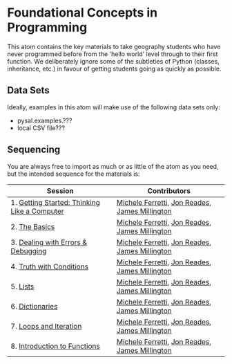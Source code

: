 # Foundational Concepts in Programming

This atom contains the key materials to take geography students who have never programmed before from the 'hello world' level through to their first function. We deliberately ignore some of the subtleties of Python (classes, inheritance, etc.) in favour of getting students going as quickly as possible.

## Data Sets

Ideally, examples in this atom will make use of the following data sets only:
* pysal.examples.???
* local CSV file???

## Sequencing

You are always free to import as much or as little of the atom as you need, but the intended sequence for the materials is:

| Session | Contributors |
| ---- | ---- | 
| 1. [Getting Started: Thinking Like a Computer](Getting_Started.ipynb) | [Michele Ferretti](https://github.com/miccferr), [Jon Reades](https://github.com/jreades), [James Millington](https://github.com/jamesdamillington) |
| 2. [The Basics](Basics.ipynb) | [Michele Ferretti](https://github.com/miccferr), [Jon Reades](https://github.com/jreades), [James Millington](https://github.com/jamesdamillington) | 
| 3. [Dealing with Errors & Debugging](Debugging.ipynb) | [Michele Ferretti](https://github.com/miccferr), [Jon Reades](https://github.com/jreades), [James Millington](https://github.com/jamesdamillington) | 
| 4. [Truth with Conditions](Conditions.ipynb) | [Michele Ferretti](https://github.com/miccferr), [Jon Reades](https://github.com/jreades), [James Millington](https://github.com/jamesdamillington) | 
| 5. [Lists](Lists.ipynb) | [Michele Ferretti](https://github.com/miccferr), [Jon Reades](https://github.com/jreades), [James Millington](https://github.com/jamesdamillington) | 
| 6. [Dictionaries](Dictionaries.ipynb) | [Michele Ferretti](https://github.com/miccferr), [Jon Reades](https://github.com/jreades), [James Millington](https://github.com/jamesdamillington) | 
| 7. [Loops and Iteration](Iteration.ipynb) | [Michele Ferretti](https://github.com/miccferr), [Jon Reades](https://github.com/jreades), [James Millington](https://github.com/jamesdamillington) | 
| 8. [Introduction to Functions](Functions.ipynb) | [Michele Ferretti](https://github.com/miccferr), [Jon Reades](https://github.com/jreades), [James Millington](https://github.com/jamesdamillington) | 

